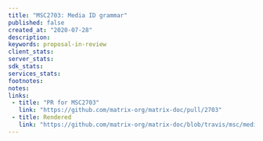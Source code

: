 ```yaml
---
title: "MSC2703: Media ID grammar"
published: false
created_at: "2020-07-28"
description:
keywords: proposal-in-review
client_stats:
server_stats:
sdk_stats:
services_stats:
footnotes:
notes:
links:
 - title: "PR for MSC2703"
   link: "https://github.com/matrix-org/matrix-doc/pull/2703"
 - title: Rendered
   link: "https://github.com/matrix-org/matrix-doc/blob/travis/msc/media-ids/proposals/2703-media-id-grammar.md"
---
```

